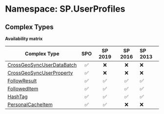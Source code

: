# Namespace: SP.UserProfiles

## Complex Types

**Availability matrix**

Complex Type | SPO | SP 2019 | SP 2016 | SP 2013
----------|:---:|:-------:|:-------:|:-------
[CrossGeoSyncUserDataBatch](./ComplexTypes/CrossGeoSyncUserDataBatch.md) | ✅ | ❌ | ❌ | ❌
[CrossGeoSyncUserProperty](./ComplexTypes/CrossGeoSyncUserProperty.md) | ✅ | ❌ | ❌ | ❌
[FollowResult](./ComplexTypes/FollowResult.md) | ✅ | ✅ | ✅ | ✅
[FollowedItem](./ComplexTypes/FollowedItem.md) | ✅ | ✅ | ✅ | ✅
[HashTag](./ComplexTypes/HashTag.md) | ✅ | ✅ | ✅ | ✅
[PersonalCacheItem](./ComplexTypes/PersonalCacheItem.md) | ✅ | ✅ | ❌ | ❌